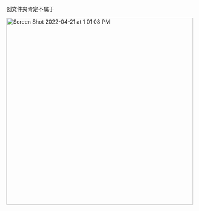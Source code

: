 创文件夹肯定不属于

<img width="492" alt="Screen Shot 2022-04-21 at 1 01 08 PM" src="https://user-images.githubusercontent.com/59748598/164543096-0cfe411b-d398-4675-9114-3eebcc425d5e.png">





